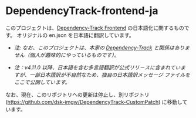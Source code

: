 # DependencyTrack-frontend-ja

このプロジェクトは、[Dependency-Track Frontend](https://github.com/DependencyTrack/frontend) の日本語化に関するものです。
オリジナルの en.json を日本語に翻訳しています。

* *注: なお、このプロジェクトは、本家の [Dependency-Track](https://dependencytrack.org/) と関係はありません（個人が趣味的にやっているものです）。*

* *注：v4.11.0 以降、日本語を含む多言語翻訳が公式リリ－スに含まれていますが、一部日本語訳が不自然なため、独自の日本語訳メッセージ ファイルをここで公開しています。*

なお、現在、このリポジトリへの更新は停止し、別リポジトリ(https://github.com/dsk-imgw/DependencyTrack-CustomPatch) に移動しています。
